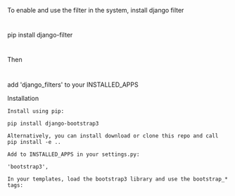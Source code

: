 
To enable and use the filter in the system, install django filter
#
pip install django-filter
#
Then
 #
 add 'django_filters' to your INSTALLED_APPS


Installation

    Install using pip:

    pip install django-bootstrap3

    Alternatively, you can install download or clone this repo and call pip install -e ..

    Add to INSTALLED_APPS in your settings.py:

    'bootstrap3',

    In your templates, load the bootstrap3 library and use the bootstrap_* tags:

